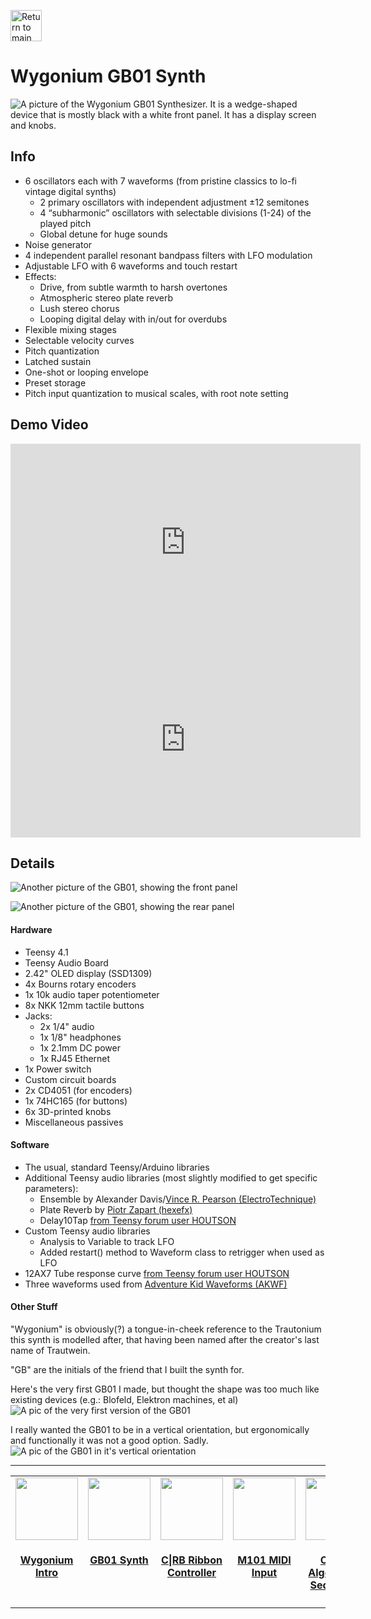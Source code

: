 [<img alt="Return to main page link image" src="images/nav_main.png" height="50px">](/README.md)

# Wygonium GB01 Synth

![A picture of the Wygonium GB01 Synthesizer. It is a wedge-shaped device that is mostly black with a white front panel. It has a display screen and knobs.](/images/Wygonium_GB01_square.jpg)

## Info

- 6 oscillators each with 7 waveforms (from pristine classics to lo-fi vintage digital synths)
    - 2 primary oscillators with independent adjustment ±12 semitones 
    - 4 “subharmonic” oscillators with selectable divisions (1-24) of the played pitch
    - Global detune for huge sounds
- Noise generator
- 4 independent parallel resonant bandpass filters with LFO modulation
- Adjustable LFO with 6 waveforms and touch restart
- Effects:
    - Drive, from subtle warmth to harsh overtones
    - Atmospheric stereo plate reverb
    - Lush stereo chorus
    - Looping digital delay with in/out for overdubs
- Flexible mixing stages
- Selectable velocity curves
- Pitch quantization
- Latched sustain
- One-shot or looping envelope
- Preset storage
- Pitch input quantization to musical scales, with root note setting

## Demo Video

<iframe width="560" height="315" src="https://www.youtube.com/embed/F4Fk_X3j23E?si=3ApcUsWsLcP-X0Cu" title="YouTube video player" frameborder="0" allow="accelerometer; autoplay; clipboard-write; encrypted-media; gyroscope; picture-in-picture; web-share" referrerpolicy="strict-origin-when-cross-origin" allowfullscreen></iframe>

<iframe width="560" height="315" src="https://www.youtube.com/embed/BMVRjA-401U?si=fLV2b4OPoMJ53w9m" title="YouTube video player" frameborder="0" allow="accelerometer; autoplay; clipboard-write; encrypted-media; gyroscope; picture-in-picture; web-share" referrerpolicy="strict-origin-when-cross-origin" allowfullscreen></iframe>

## Details

![Another picture of the GB01, showing the front panel](/images/GB01_front.png)

![Another picture of the GB01, showing the rear panel](/images/GB01_back.png)

#### Hardware 

- Teensy 4.1
- Teensy Audio Board
- 2.42" OLED display (SSD1309)
- 4x Bourns rotary encoders
- 1x 10k audio taper potentiometer
- 8x NKK 12mm tactile buttons
- Jacks:
    - 2x 1/4" audio
    - 1x 1/8" headphones
    - 1x 2.1mm DC power
    - 1x RJ45 Ethernet
- 1x Power switch
- Custom circuit boards
- 2x CD4051 (for encoders)
- 1x 74HC165 (for buttons)
- 6x 3D-printed knobs
- Miscellaneous passives

#### Software

- The usual, standard Teensy/Arduino libraries
- Additional Teensy audio libraries (most slightly modified to get specific parameters):
    - Ensemble by Alexander Davis/[Vince R. Pearson (ElectroTechnique)](https://github.com/ElectroTechnique/TSynth-Teensy4.1) 
    - Plate Reverb by [Piotr Zapart (hexefx)](https://github.com/hexeguitar/hexefx_audiolib_F32)
    - Delay10Tap [from Teensy forum user HOUTSON](https://forum.pjrc.com/index.php?threads/can-i-modulate-the-delay-time.61513/post-265954)
- Custom Teensy audio libraries
    - Analysis to Variable to track LFO
    - Added restart() method to Waveform class to retrigger when used as LFO
- 12AX7 Tube response curve [from Teensy forum user HOUTSON](https://forum.pjrc.com/index.php?threads/teensy-based-multistage-distortion-modeling-pedal.44061/post-229555)
- Three waveforms used from [Adventure Kid Waveforms (AKWF)](https://github.com/KristofferKarlAxelEkstrand/AKWF-FREE)

#### Other Stuff

"Wygonium" is obviously(?) a tongue-in-cheek reference to the Trautonium this synth is modelled after, that having been named after the creator's last name of Trautwein.

"GB" are the initials of the friend that I built the synth for.

Here's the very first GB01 I made, but thought the shape was too much like existing devices (e.g.: Blofeld, Elektron machines, et al)
![A pic of the very first version of the GB01](/images/GB01_alpha.png)

I really wanted the GB01 to be in a vertical orientation, but ergonomically and functionally it was not a good option. Sadly.
![A pic of the GB01 in it's vertical orientation](/images/GB01_ideal.png)

__________

<table align="center">
    <tr valign="top">
        <td align="center" width="150px" valign="top"><a href="/Wygonium-Info/"><img src="images/WygoniumKit_square.png" width="100px" /></a><p><h4 id="wygonium-intro"><a href="/Wygonium-Info/">Wygonium Intro</a></h4></p></td>
        <td align="center" width="150px" valign="top"><a href="/Wygonium-Info/WygoniumGB01.html"><img src="images/Wygonium_GB01_square.jpg" width="100px" /></a><p><h4 id="gb01-synth"><a href="/Wygonium-Info/WygoniumGB01.html">GB01 Synth</a></h4></p></td>
        <td align="center" width="150px" valign="top"><a href="/Wygonium-Info/CRBController.html"><img src="images/Wygonium_CRB_square.jpg" width="100px" /></a><p><h4 id="crb-ribbon-controller"><a href="/Wygonium-Info/CRBController.html">C|RB Ribbon Controller</a></h4></p></td>
        <td align="center" width="150px" valign="top"><a href="/Wygonium-Info/WygoniumM101.html"><img src="images/Wygonium_M101_square.jpg" width="100px" /></a><p><h4 id="m101-midi-input"><a href="/Wygonium-Info/WygoniumM101.html">M101 MIDI Input</a></h4></p></td>
        <td align="center" width="150px" valign="top"><a href="/Wygonium-Info/WygoniumORBsq.html"><img src="images/Wygonium_ORBsq_square.jpg" width="100px" /></a><p><h4 id="orbsq-algorithmic-sequencer"><a href="/Wygonium-Info/WygoniumORBsq.html">ORBsq Algorithmic Sequencer</a></h4></p></td>
    </tr>
</table>
